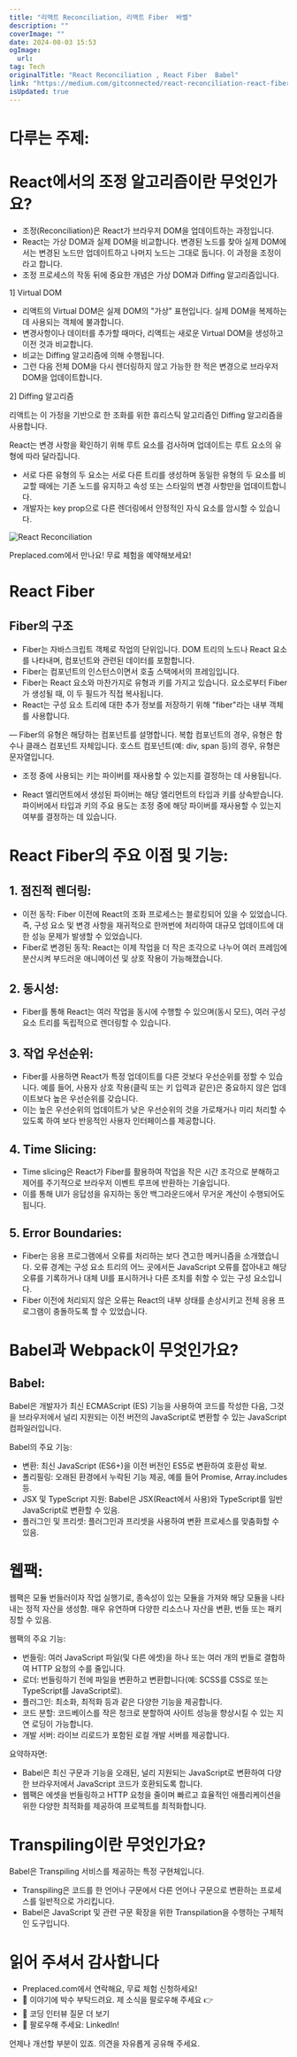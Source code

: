 ```yaml
---
title: "리액트 Reconciliation, 리액트 Fiber  바벨"
description: ""
coverImage: ""
date: 2024-08-03 15:53
ogImage: 
  url: 
tag: Tech
originalTitle: "React Reconciliation , React Fiber  Babel"
link: "https://medium.com/gitconnected/react-reconciliation-react-fiber-babel-85a2219bd88e"
isUpdated: true
---
```






# 다루는 주제:

# React에서의 조정 알고리즘이란 무엇인가요?

- 조정(Reconciliation)은 React가 브라우저 DOM을 업데이트하는 과정입니다.
- React는 가상 DOM과 실제 DOM을 비교합니다. 변경된 노드를 찾아 실제 DOM에서는 변경된 노드만 업데이트하고 나머지 노드는 그대로 둡니다. 이 과정을 조정이라고 합니다.
- 조정 프로세스의 작동 뒤에 중요한 개념은 가상 DOM과 Diffing 알고리즘입니다.

<div class="content-ad"></div>

1] Virtual DOM

- 리액트의 Virtual DOM은 실제 DOM의 "가상" 표현입니다. 실제 DOM을 복제하는데 사용되는 객체에 불과합니다.
- 변경사항이나 데이터를 추가할 때마다, 리액트는 새로운 Virtual DOM을 생성하고 이전 것과 비교합니다.
- 비교는 Diffing 알고리즘에 의해 수행됩니다.
- 그런 다음 전체 DOM을 다시 렌더링하지 않고 가능한 한 적은 변경으로 브라우저 DOM을 업데이트합니다.

2] Diffing 알고리즘

리액트는 이 가정을 기반으로 한 조화를 위한 휴리스틱 알고리즘인 Diffing 알고리즘을 사용합니다.

<div class="content-ad"></div>

React는 변경 사항을 확인하기 위해 루트 요소를 검사하며 업데이트는 루트 요소의 유형에 따라 달라집니다.

- 서로 다른 유형의 두 요소는 서로 다른 트리를 생성하며 동일한 유형의 두 요소를 비교할 때에는 기존 노드를 유지하고 속성 또는 스타일의 변경 사항만을 업데이트합니다.
- 개발자는 key prop으로 다른 렌더링에서 안정적인 자식 요소를 암시할 수 있습니다.

![React Reconciliation](/assets/img/ReactReconciliation-ReactFiberBabel_0.png)

Preplaced.com에서 만나요! 무료 체험을 예약해보세요!

<div class="content-ad"></div>

# React Fiber

## Fiber의 구조

- Fiber는 자바스크립트 객체로 작업의 단위입니다. DOM 트리의 노드나 React 요소를 나타내며, 컴포넌트와 관련된 데이터를 포함합니다.
- Fiber는 컴포넌트의 인스턴스이면서 호출 스택에서의 프레임입니다.
- Fiber는 React 요소와 마찬가지로 유형과 키를 가지고 있습니다. 요소로부터 Fiber가 생성될 때, 이 두 필드가 직접 복사됩니다.
- React는 구성 요소 트리에 대한 추가 정보를 저장하기 위해 "fiber"라는 내부 객체를 사용합니다.

— Fiber의 유형은 해당하는 컴포넌트를 설명합니다. 복합 컴포넌트의 경우, 유형은 함수나 클래스 컴포넌트 자체입니다. 호스트 컴포넌트(예: div, span 등)의 경우, 유형은 문자열입니다.

<div class="content-ad"></div>

- 조정 중에 사용되는 키는 파이버를 재사용할 수 있는지를 결정하는 데 사용됩니다.

- React 엘리먼트에서 생성된 파이버는 해당 엘리먼트의 타입과 키를 상속받습니다. 파이버에서 타입과 키의 주요 용도는 조정 중에 해당 파이버를 재사용할 수 있는지 여부를 결정하는 데 있습니다.

# React Fiber의 주요 이점 및 기능:

## 1. 점진적 렌더링:

<div class="content-ad"></div>

- 이전 동작: Fiber 이전에 React의 조화 프로세스는 블로킹되어 있을 수 있었습니다. 즉, 구성 요소 및 변경 사항을 재귀적으로 한꺼번에 처리하여 대규모 업데이트에 대한 성능 문제가 발생할 수 있었습니다.
- Fiber로 변경된 동작: React는 이제 작업을 더 작은 조각으로 나누어 여러 프레임에 분산시켜 부드러운 애니메이션 및 상호 작용이 가능해졌습니다.

## 2. 동시성:

- Fiber를 통해 React는 여러 작업을 동시에 수행할 수 있으며(동시 모드), 여러 구성 요소 트리를 독립적으로 렌더링할 수 있습니다.

## 3. 작업 우선순위:

<div class="content-ad"></div>

- Fiber를 사용하면 React가 특정 업데이트를 다른 것보다 우선순위를 정할 수 있습니다. 예를 들어, 사용자 상호 작용(클릭 또는 키 입력과 같은)은 중요하지 않은 업데이트보다 높은 우선순위를 갖습니다.
- 이는 높은 우선순위의 업데이트가 낮은 우선순위의 것을 가로채거나 미리 처리할 수 있도록 하여 보다 반응적인 사용자 인터페이스를 제공합니다.

## 4. Time Slicing:

- Time slicing은 React가 Fiber를 활용하여 작업을 작은 시간 조각으로 분해하고 제어를 주기적으로 브라우저 이벤트 루프에 반환하는 기술입니다.
- 이를 통해 UI가 응답성을 유지하는 동안 백그라운드에서 무거운 계산이 수행되어도 됩니다.

## 5. Error Boundaries:

<div class="content-ad"></div>

- Fiber는 응용 프로그램에서 오류를 처리하는 보다 견고한 메커니즘을 소개했습니다. 오류 경계는 구성 요소 트리의 어느 곳에서든 JavaScript 오류를 잡아내고 해당 오류를 기록하거나 대체 UI를 표시하거나 다른 조치를 취할 수 있는 구성 요소입니다.
- Fiber 이전에 처리되지 않은 오류는 React의 내부 상태를 손상시키고 전체 응용 프로그램이 충돌하도록 할 수 있었습니다.

# Babel과 Webpack이 무엇인가요?

## Babel:

Babel은 개발자가 최신 ECMAScript (ES) 기능을 사용하여 코드를 작성한 다음, 그것을 브라우저에서 널리 지원되는 이전 버전의 JavaScript로 변환할 수 있는 JavaScript 컴파일러입니다.

<div class="content-ad"></div>

Babel의 주요 기능:

- 변환: 최신 JavaScript (ES6+)을 이전 버전인 ES5로 변환하여 호환성 확보.
- 폴리필링: 오래된 환경에서 누락된 기능 제공, 예를 들어 Promise, Array.includes 등.
- JSX 및 TypeScript 지원: Babel은 JSX(React에서 사용)와 TypeScript를 일반 JavaScript로 변환할 수 있음.
- 플러그인 및 프리셋: 플러그인과 프리셋을 사용하여 변환 프로세스를 맞춤화할 수 있음.

# 웹팩:

웹팩은 모듈 번들러이자 작업 실행기로, 종속성이 있는 모듈을 가져와 해당 모듈을 나타내는 정적 자산을 생성함. 매우 유연하며 다양한 리소스나 자산을 변환, 번들 또는 패키징할 수 있음.

<div class="content-ad"></div>

웹팩의 주요 기능:

- 번들링: 여러 JavaScript 파일(및 다른 에셋)을 하나 또는 여러 개의 번들로 결합하여 HTTP 요청의 수를 줄입니다.
- 로더: 번들링하기 전에 파일을 변환하고 변환합니다(예: SCSS를 CSS로 또는 TypeScript를 JavaScript로).
- 플러그인: 최소화, 최적화 등과 같은 다양한 기능을 제공합니다.
- 코드 분할: 코드베이스를 작은 청크로 분할하여 사이트 성능을 향상시킬 수 있는 지연 로딩이 가능합니다.
- 개발 서버: 라이브 리로드가 포함된 로컬 개발 서버를 제공합니다.

요약하자면:

- Babel은 최신 구문과 기능을 오래된, 널리 지원되는 JavaScript로 변환하여 다양한 브라우저에서 JavaScript 코드가 호환되도록 합니다.
- 웹팩은 에셋을 번들링하고 HTTP 요청을 줄이며 빠르고 효율적인 애플리케이션을 위한 다양한 최적화를 제공하여 프로젝트를 최적화합니다.

<div class="content-ad"></div>

# Transpiling이란 무엇인가요?

Babel은 Transpiling 서비스를 제공하는 특정 구현체입니다.

- Transpiling은 코드를 한 언어나 구문에서 다른 언어나 구문으로 변환하는 프로세스를 일반적으로 가리킵니다.
- Babel은 JavaScript 및 관련 구문 확장을 위한 Transpilation을 수행하는 구체적인 도구입니다.

# 읽어 주셔서 감사합니다

<div class="content-ad"></div>

- Preplaced.com에서 연락해요, 무료 체험 신청하세요!
- 👏 이야기에 박수 부탁드려요. 제 소식을 팔로우해 주세요 👉
- 📰 코딩 인터뷰 질문 더 보기
- 🔔 팔로우해 주세요: LinkedIn!

언제나 개선할 부분이 있죠. 의견을 자유롭게 공유해 주세요.
